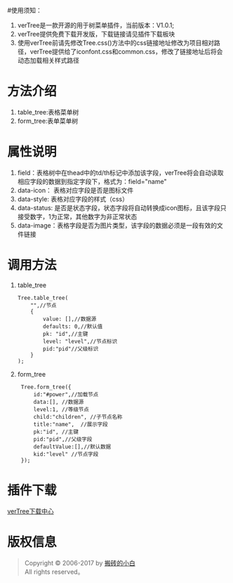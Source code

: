  #使用须知：
 1. verTree是一款开源的用于树菜单插件，当前版本：V1.0.1;
 2. verTree提供免费下载开发版，下载链接请见插件下载板块
 3. 使用verTree前请先修改Tree.css()方法中的css链接地址修改为项目相对路径，verTree提供给了iconfont.css和common.css，修改了链接地址后将会动态加载相关样式路径
 # 方法介绍
 1. table_tree:表格菜单树
 2. form_tree:表单菜单树
 # 属性说明
 1. field：表格树中在thead中的td/th标记中添加该字段，verTree将会自动读取相应字段的数据到指定字段下，格式为：field="name"  
 2. data-icon： 表格对应字段是否是图标文件
 3. data-style: 表格对应字段的样式（css）
 4. data-status: 是否是状态字段，状态字段将自动转换成icon图标，且该字段只接受数字，1为正常，其他数字为非正常状态
 5. data-image：表格字段是否为图片类型，该字段的数据必须是一段有效的文件链接
 # 调用方法
 1. table_tree
 
        Tree.table_tree(
            "",//节点
            {
                value: [],//数据源
                defaults: 0,//默认值
                pk: "id",//主键
                level: "level",//节点标识
                pid:"pid"//父级标识
            }
        );
        
2. form_tree

        Tree.form_tree({
            id:"#power",//加载节点
            data:[], //数据源
            level:1, //等级节点
            child:"children", //子节点名称
            title:"name",  //展示字段
            pk:"id", //主键
            pid:"pid",//父级字段
            defaultValue:[],//默认数据
            kid:"level" //节点字段
        });
 # 插件下载
 [verTree下载中心](https://xincheng-blog.cn/download/verTree.rar)
 # 版权信息
 > Copyright © 2006-2017 by [搬砖的小白](https://www.yum-blog.cn)  
 > All rights reserved。
